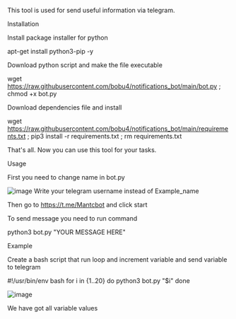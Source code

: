 This tool is used for send useful information via telegram. 

Installation

Install package installer for python

apt-get install python3-pip -y

Download python script and make the file executable

wget https://raw.githubusercontent.com/bobu4/notifications_bot/main/bot.py ; chmod +x bot.py

Download dependencies file and install 

wget https://raw.githubusercontent.com/bobu4/notifications_bot/main/requirements.txt ; pip3 install -r requirements.txt ; rm requirements.txt

That's all. Now you can use this tool for your tasks.

Usage

First you need to change name in bot.py

![image](https://user-images.githubusercontent.com/48527047/187607929-3658289c-ef54-450a-a603-623188a7b3ca.png)
Write your telegram username instead of Example_name

Then go to https://t.me/Mantcbot and click start

To send message you need to run command

python3 bot.py "YOUR MESSAGE HERE"

Example

Create a bash script that run loop and increment variable and send variable to telegram


#!/usr/bin/env bash
for i in {1..20}
do
    python3 bot.py "$i"
done

![image](https://user-images.githubusercontent.com/48527047/187609916-4445724d-af5f-4a40-8159-4fc11c6ce3ea.png)

We have got all variable values
